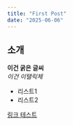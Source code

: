 ```yaml
---
title: "First Post"
date: "2025-06-06"
---
```


## 소개

**이건 굵은 글씨**  
_이건 이탤릭체_

- 리스트1
- 리스트2

[링크 테스트](https://example.com)